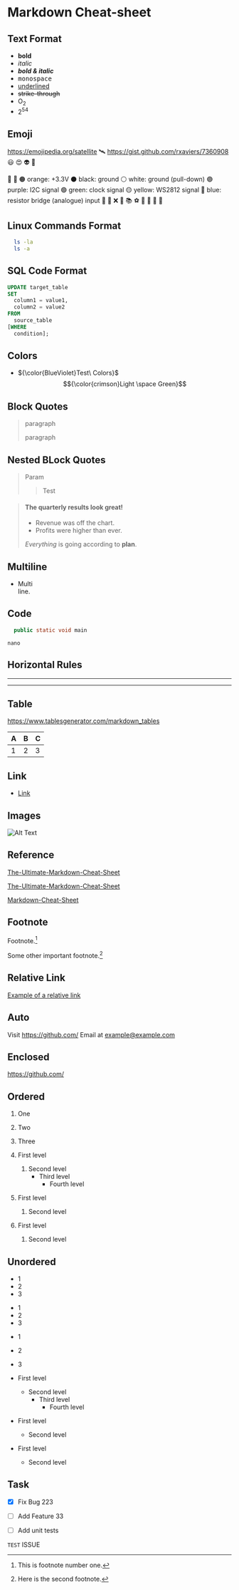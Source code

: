 # Markdown Cheat-sheet


## Text Format
- __bold__
- _italic_
- **_bold & italic_**
- <samp>monospace</samp>
- <ins>underlined</ins>
- ~~strike-through~~
- O<sub>2</sub>
- 2<sup>54</sup>



## Emoji
https://emojipedia.org/satellite
🛰️ 
https://gist.github.com/rxaviers/7360908
😃 :heart_eyes: :alien: 👺

🔴 :red_circle:
🟠 orange: +3.3V
⚫ black: ground
⚪ white: ground (pull-down)
🟣 purple: I2C signal
🟢 green: clock signal
🟡 yellow: WS2812 signal
🔵 blue: resistor bridge (analogue) input
:large_blue_diamond: :white_flower: :x: :bullettrain_front:
:books: :soccer: :newspaper: :blue_book:
 :date: :wrench:

## Linux Commands Format
```bash
  ls -la
  ls -a
```


## SQL Code Format
```sql
UPDATE target_table
SET
  column1 = value1,
  column2 = value2
FROM
  source_table
[WHERE
  condition];
```


## Colors
- ${\color{BlueViolet}Test\ Colors}$
$${\color{crimson}Light \space Green}$$


## Block Quotes
> paragraph
> 
> paragraph


## Nested BLock Quotes
> Param
>> Test

> #### The quarterly results look great!
>
> - Revenue was off the chart.
> - Profits were higher than ever.
>
>  *Everything* is going according to **plan**.



## Multiline
- Multi\
line.




## Code
```java 
  public static void main
```

`nano`


## Horizontal Rules
***
---



## Table
https://www.tablesgenerator.com/markdown_tables

| A | B | C |
|--|--|--|
| 1 | 2 | 3 |


## Link
- [Link](https://github.com/lifeparticle/Markdown-Cheatsheet)


## Images
![Alt Text](https://images.pexels.com/photos/15286/pexels-photo.jpg "title")


## Reference
[The-Ultimate-Markdown-Cheat-Sheet][reference text]

[The-Ultimate-Markdown-Cheat-Sheet][1]

[Markdown-Cheat-Sheet]

[reference text]: https://github.com/lifeparticle/Markdown-Cheatsheet
[1]: https://github.com/lifeparticle/Markdown-Cheatsheet
[Markdown-Cheat-Sheet]: https://github.com/lifeparticle/Markdown-Cheatsheet


## Footnote
Footnote.[^1]

Some other important footnote.[^2]

[^1]: This is footnote number one.
[^2]: Here is the second footnote.


## Relative Link
[Example of a relative link](rl.md)


## Auto
Visit https://github.com/
Email at example@example.com


## Enclosed
<https://github.com/>


## Ordered
1. One
2. Two
3. Three

1. First level
    1. Second level
        - Third level
            - Fourth level
2. First level
    1. Second level
3. First level
    1. Second level


## Unordered
* 1
* 2
* 3

+ 1
+ 2
+ 3


- 1
- 2
- 3

- First level
  - Second level
    - Third level
      - Fourth level
- First level
  - Second level
- First level
  - Second level


## Task 
- [x] Fix Bug 223
- [ ] Add Feature 33
- [ ] Add unit tests




`TEST` ISSUE


